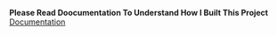 **Please Read Doocumentation To Understand How I Built This Project**
[Documentation](Documentation.pdf)
